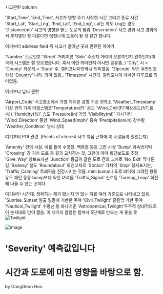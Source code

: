 사고관련 column

'Start_Time', 'End_Time', 사고가 영향 주기 시작한 시간 그리고 종료 시간
'Start_Lat', 'Start_Lng', 'End_Lat', 'End_Lng', Lat는 위도 Lng는 경도
'Distance(mi)' 사고의 영향을 받는 도로의 범위 'Description' 사고 경위
사고 경위에서 문자열만 잘 다룬다면 엄청나게 도움이 될 것 같긴 합니다.

여기부터 address field 즉 사고가 일어난 곳과 관련된 이야기

'Number' 도로번호 'Street' 거리이름 'Side' 주소지 거리의 오른쪽인지 왼쪽인지(미국의 시스템은 잘 모르겠습니다. 혹시 어떤 의미인지 아시면 공유좀..)
'City', 시 < 'County' 카운티,< 'State' 주. 캘리포니아만하니 의미없음. 'Zipcode' 약간 우편번호감성 'Country' 나라. 의미 없음.,
'Timezone' 시간대. 캘리포니아 에서만 다루므로 의미없음.

여기부터 날씨 관련

'Airport_Code' 사고장소에서 가장 가까운 공항 기상 관측소 'Weather_Timestamp' 기상 관측 기록 타임스탬프'Temperature(F)' 온도 'Wind_Chill(F)'체감온도(f(T,풍속))
'Humidity(%)' 습도 'Pressure(in)'기압 'Visibility(mi)' 가시거리
'Wind_Direction' 풍향 'Wind_Speed(mph)' 풍속
'Precipitation(in) 강수량 'Weather_Condition' 날씨 상태

여기부터 POI 관련. (Points of interest 사고 지점 근처에 이 시설들이 있었는지)

'Amenity' 편의 시설. 예를 들어 수영장, 백화점 등등 그런 시설
'Bump' 과속방지턱 'Crossing' 강 기차 도로 등 길과 교차하는 것, 그런데 아마 횡단보도로 추정 'Give_Way' 양보표지판
'Junction' 등급이 같은 도로 간의 교차로
'No_Exit' 막다른 길 'Railway' 철도
'Roundabout' 회전교차로 'Station' 기차역 'Stop' 정지표지판,
'Traffic_Calming' 트래픽을 진정시키는 것들. mini bump나 도로 바닥에 그려진 행동유도 패턴 등등 bump보다 약한 녀석들
'Traffic_Signal' 신호등 'Turning_Loop' 회전해 나올 수 있는 곳이다.

여기부턴 시간대. 정확히는 해가 떴는지 안 떴는 지를 여러 기준으로 나타내고 있음.
'Sunrise_Sunset 일출 일몰에 기반한 주야 'Civil_Twilight' 칼럼명 기반 주야 'Nautical_Twilight' 수평선 등 바다기준
'Astronomical_Twilight'우주적
상대적으로 이 순서대로 밤이 짧음. 이 네가지 칼럼은 합쳐서 5단계로 만드는 게 좋을 듯
![Twilight](https://upload.wikimedia.org/wikipedia/commons/thumb/b/b4/Twilight-dawn_subcategories.svg/450px-Twilight-dawn_subcategories.svg.png)

![image](https://upload.wikimedia.org/wikipedia/commons/thumb/d/d2/Twilight_subcategories.svg/450px-Twilight_subcategories.svg.png)

# 'Severity' 예측값입니다
# 시간과 도로에 미친 영향을 바탕으로 함.

by DongGeon Han